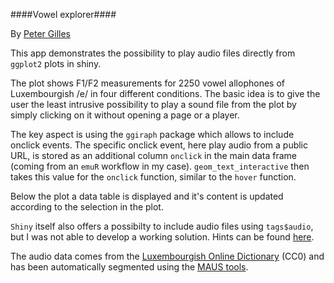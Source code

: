 ####Vowel explorer####

By [Peter Gilles](https://twitter.com/PeterGilles)

This app demonstrates the possibility to play audio files directly from `ggplot2` plots in shiny.

The plot shows F1/F2 measurements for 2250 vowel allophones of Luxembourgish /e/ in four different conditions. The basic idea is to give the user the least intrusive possibility to play a sound file from the plot by simply clicking on it without opening a page or a player.

The key aspect is using the `ggiraph` package which allows to include onclick events. The specific onclick event, here play audio from a public URL, is stored as an additional column `onclick` in the main data frame (coming from an `emuR` workflow in my case). `geom_text_interactive` then takes this value for the `onclick` function, similar to the `hover` function.

Below the plot a data table is displayed and it's content is updated according to the selection in the plot.

`Shiny` itself also offers a possibilty to include audio files using `tags$audio`, but I was not able to develop a working solution. Hints can be found [here](https://stackoverflow.com/questions/36205419/r-shiny-audio-playback/36207511#36207511).

The audio data comes from the [Luxembourgish Online Dictionary](https://github.com/spellchecker-lu/lod-audio-mirror) (CC0) and has been automatically segmented using the [MAUS tools](https://clarin.phonetik.uni-muenchen.de/BASWebServices/interface).